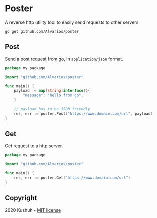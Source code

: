 # Poster

A reverse http utility tool to easily send requests to other servers.

```cgo
go get github.com/Alvarios/poster
```

## Post

Send a post request from go, in `application/json` format.

```go
package my_package

import "github.com/Alvarios/poster"

func main() {
    payload := map[string]interface{}{
        "message": "hello from go",
    }

    // payload has to be JSON friendly
    res, err := poster.Post("https://www.domain.com/url", payload)
}
```

## Get

Get request to a http server.

```go
package my_package

import "github.com/Alvarios/poster"

func main() {
    res, err := poster.Get("https://www.domain.com/url")
}
```

## Copyright
2020 Kushuh - [MIT license](https://github.com/Alvarios/poster/blob/master/LICENSE)
